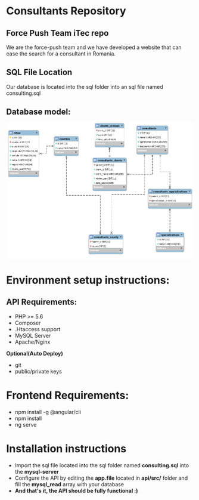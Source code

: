 # Consultants Repository
## Force Push Team iTec repo

We are the force-push team and we have developed a website that can ease the search for a consultant in Romania.

## SQL File Location
Our database is located into the sql folder into an sql file named consulting.sql

## Database model:
![image](https://github.com/robery567/force-push/raw/master/sql/db_model.png)

# Environment setup instructions:
## API Requirements:
* PHP >= 5.6
* Composer
* .Htaccess support
* MySQL Server
* Apache/Nginx

**Optional(Auto Deploy)**
* git
* public/private keys

# Frontend Requirements:
* npm install -g @angular/cli
* npm install
* ng serve

# Installation instructions
* Import the sql file located into the sql folder named **consulting.sql** into the **mysql-server**
* Configure the API by editing the **app.file** located in **api/src/** folder and fill the **mysql_read** array with your database
* **And that's it, the API should be fully functional :)**


